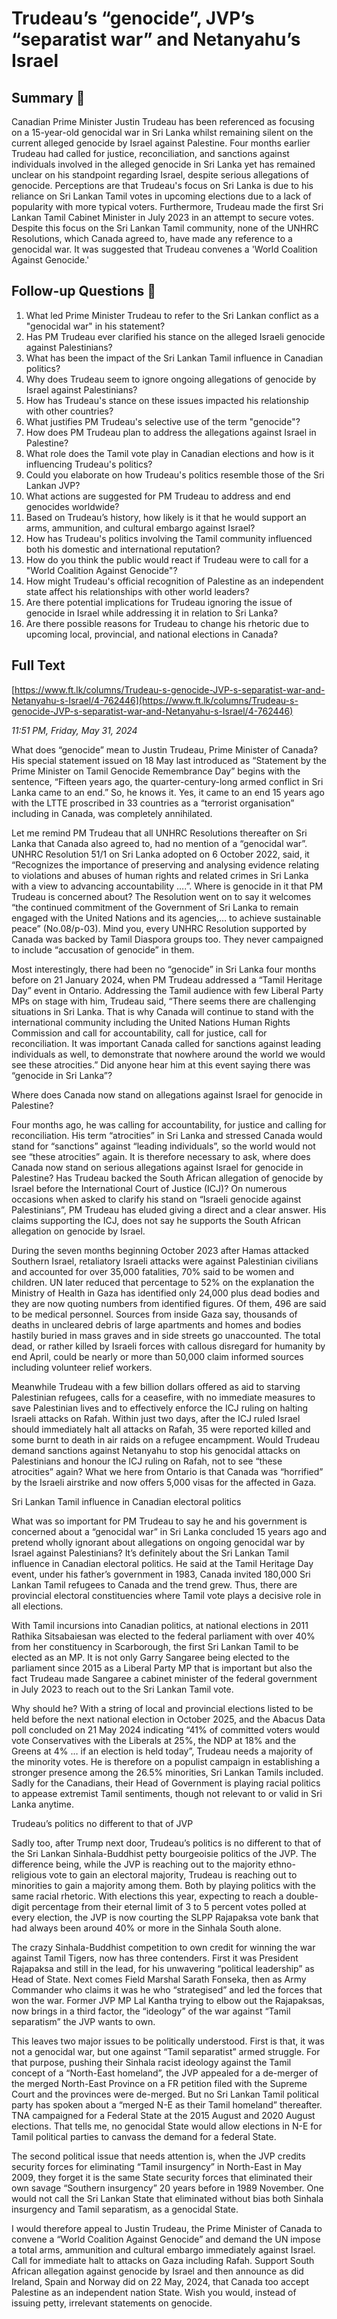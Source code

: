 # Trudeau’s “genocide”, JVP’s “separatist war” and Netanyahu’s Israel

## Summary 🤖

Canadian Prime Minister Justin Trudeau has been referenced as focusing on a 15-year-old genocidal war in Sri Lanka whilst remaining silent on the current alleged genocide by Israel against Palestine. Four months earlier Trudeau had called for justice, reconciliation, and sanctions against individuals involved in the alleged genocide in Sri Lanka yet has remained unclear on his standpoint regarding Israel, despite serious allegations of genocide. Perceptions are that Trudeau's focus on Sri Lanka is due to his reliance on Sri Lankan Tamil votes in upcoming elections due to a lack of popularity with more typical voters. Furthermore, Trudeau made the first Sri Lankan Tamil Cabinet Minister in July 2023 in an attempt to secure votes. Despite this focus on the Sri Lankan Tamil community, none of the UNHRC Resolutions, which Canada agreed to, have made any reference to a genocidal war. It was suggested that Trudeau convenes a 'World Coalition Against Genocide.'


## Follow-up Questions 🤖

1. What led Prime Minister Trudeau to refer to the Sri Lankan conflict as a "genocidal war" in his statement?
2. Has PM Trudeau ever clarified his stance on the alleged Israeli genocide against Palestinians?
3. What has been the impact of the Sri Lankan Tamil influence in Canadian politics?
4. Why does Trudeau seem to ignore ongoing allegations of genocide by Israel against Palestinians?
5. How has Trudeau's stance on these issues impacted his relationship with other countries?
6. What justifies PM Trudeau's selective use of the term "genocide"?
7. How does PM Trudeau plan to address the allegations against Israel in Palestine?
8. What role does the Tamil vote play in Canadian elections and how is it influencing Trudeau's politics?
9. Could you elaborate on how Trudeau's politics resemble those of the Sri Lankan JVP?
10. What actions are suggested for PM Trudeau to address and end genocides worldwide?
11. Based on Trudeau’s history, how likely is it that he would support an arms, ammunition, and cultural embargo against Israel?
12. How has Trudeau's politics involving the Tamil community influenced both his domestic and international reputation?
13. How do you think the public would react if Trudeau were to call for a "World Coalition Against Genocide"?
14. How might Trudeau's official recognition of Palestine as an independent state affect his relationships with other world leaders?
15. Are there potential implications for Trudeau ignoring the issue of genocide in Israel while addressing it in relation to Sri Lanka?
16. Are there possible reasons for Trudeau to change his rhetoric due to upcoming local, provincial, and national elections in Canada?

## Full Text

[https://www.ft.lk/columns/Trudeau-s-genocide-JVP-s-separatist-war-and-Netanyahu-s-Israel/4-762446](https://www.ft.lk/columns/Trudeau-s-genocide-JVP-s-separatist-war-and-Netanyahu-s-Israel/4-762446)

*11:51 PM, Friday, May 31, 2024*

What does “genocide” mean to Justin Trudeau, Prime Minister of Canada? His special statement issued on 18 May last introduced as “Statement by the Prime Minister on Tamil Genocide Remembrance Day” begins with the sentence, “Fifteen years ago, the quarter-century-long armed conflict in Sri Lanka came to an end.” So, he knows it. Yes, it came to an end 15 years ago with the LTTE proscribed in 33 countries as a “terrorist organisation” including in Canada, was completely annihilated.

Let me remind PM Trudeau that all UNHRC Resolutions thereafter on Sri Lanka that Canada also agreed to, had no mention of a “genocidal war”. UNHRC Resolution 51/1 on Sri Lanka adopted on 6 October 2022, said, it “Recognizes the importance of preserving and analysing evidence relating to violations and abuses of human rights and related crimes in Sri Lanka with a view to advancing accountability ….”. Where is genocide in it that PM Trudeau is concerned about? The Resolution went on to say it welcomes “the continued commitment of the Government of Sri Lanka to remain engaged with the United Nations and its agencies,… to achieve sustainable peace” (No.08/p-03). Mind you, every UNHRC Resolution supported by Canada was backed by Tamil Diaspora groups too. They never campaigned to include “accusation of genocide” in them.

Most interestingly, there had been no “genocide” in Sri Lanka four months before on 21 January 2024, when PM Trudeau addressed a “Tamil Heritage Day” event in Ontario. Addressing the Tamil audience with few Liberal Party MPs on stage with him, Trudeau said, “There seems there are challenging situations in Sri Lanka. That is why Canada will continue to stand with the international community including the United Nations Human Rights Commission and call for accountability, call for justice, call for reconciliation. It was important Canada called for sanctions against leading individuals as well, to demonstrate that nowhere around the world we would see these atrocities.” Did anyone hear him at this event saying there was “genocide in Sri Lanka”?

Where does Canada now stand on allegations against Israel for genocide in Palestine?

Four months ago, he was calling for accountability, for justice and calling for reconciliation. His term “atrocities” in Sri Lanka and stressed Canada would stand for “sanctions” against “leading individuals”, so the world would not see “these atrocities” again. It is therefore necessary to ask, where does Canada now stand on serious allegations against Israel for genocide in Palestine? Has Trudeau backed the South African allegation of genocide by Israel before the International Court of Justice (ICJ)? On numerous occasions when asked to clarify his stand on “Israeli genocide against Palestinians”, PM Trudeau has eluded giving a direct and a clear answer. His claims supporting the ICJ, does not say he supports the South African allegation on genocide by Israel.

During the seven months beginning October 2023 after Hamas attacked Southern Israel, retaliatory Israeli attacks were against Palestinian civilians and accounted for over 35,000 fatalities, 70% said to be women and children. UN later reduced that percentage to 52% on the explanation the Ministry of Health in Gaza has identified only 24,000 plus dead bodies and they are now quoting numbers from identified figures. Of them, 496 are said to be medical personnel. Sources from inside Gaza say, thousands of deaths in uncleared debris of large apartments and homes and bodies hastily buried in mass graves and in side streets go unaccounted. The total dead, or rather killed by Israeli forces with callous disregard for humanity by end April, could be nearly or more than 50,000 claim informed sources including volunteer relief workers.

Meanwhile Trudeau with a few billion dollars offered as aid to starving Palestinian refugees, calls for a ceasefire, with no immediate measures to save Palestinian lives and to effectively enforce the ICJ ruling on halting Israeli attacks on Rafah. Within just two days, after the ICJ ruled Israel should immediately halt all attacks on Rafah, 35 were reported killed and some burnt to death in air raids on a refugee encampment. Would Trudeau demand sanctions against Netanyahu to stop his genocidal attacks on Palestinians and honour the ICJ ruling on Rafah, not to see “these atrocities” again? What we here from Ontario is that Canada was “horrified” by the Israeli airstrike and now offers 5,000 visas for the affected in Gaza.

Sri Lankan Tamil influence in Canadian electoral politics

What was so important for PM Trudeau to say he and his government is concerned about a “genocidal war” in Sri Lanka concluded 15 years ago and pretend wholly ignorant about allegations on ongoing genocidal war by Israel against Palestinians? It’s definitely about the Sri Lankan Tamil influence in Canadian electoral politics. He said at the Tamil Heritage Day event, under his father’s government in 1983, Canada invited 180,000 Sri Lankan Tamil refugees to Canada and the trend grew. Thus, there are provincial electoral constituencies where Tamil vote plays a decisive role in all elections.

With Tamil incursions into Canadian politics, at national elections in 2011 Rathika Sitsabaiesan was elected to the federal parliament with over 40% from her constituency in Scarborough, the first Sri Lankan Tamil to be elected as an MP. It is not only Garry Sangaree being elected to the parliament since 2015 as a Liberal Party MP that is important but also the fact Trudeau made Sangaree a cabinet minister of the federal government in July 2023 to reach out to the Sri Lankan Tamil vote.

Why should he? With a string of local and provincial elections listed to be held before the next national election in October 2025, and the Abacus Data poll concluded on 21 May 2024 indicating “41% of committed voters would vote Conservatives with the Liberals at 25%, the NDP at 18% and the Greens at 4% … if an election is held today”, Trudeau needs a majority of the minority votes. He is therefore on a populist campaign in establishing a stronger presence among the 26.5% minorities, Sri Lankan Tamils included. Sadly for the Canadians, their Head of Government is playing racial politics to appease extremist Tamil sentiments, though not relevant to or valid in Sri Lanka anytime.

Trudeau’s politics no different to that of JVP

Sadly too, after Trump next door, Trudeau’s politics is no different to that of the Sri Lankan Sinhala-Buddhist petty bourgeoisie politics of the JVP. The difference being, while the JVP is reaching out to the majority ethno-religious vote to gain an electoral majority, Trudeau is reaching out to minorities to gain a majority among them. Both by playing politics with the same racial rhetoric. With elections this year, expecting to reach a double-digit percentage from their eternal limit of 3 to 5 percent votes polled at every election, the JVP is now courting the SLPP Rajapaksa vote bank that had always been around 40% or more in the Sinhala South alone.

The crazy Sinhala-Buddhist competition to own credit for winning the war against Tamil Tigers, now has three contenders. First it was President Rajapaksa and still in the lead, for his unwavering “political leadership” as Head of State. Next comes Field Marshal Sarath Fonseka, then as Army Commander who claims it was he who “strategised” and led the forces that won the war. Former JVP MP Lal Kantha trying to elbow out the Rajapaksas, now brings in a third factor, the “ideology” of the war against “Tamil separatism” the JVP wants to own.

This leaves two major issues to be politically understood. First is that, it was not a genocidal war, but one against “Tamil separatist” armed struggle. For that purpose, pushing their Sinhala racist ideology against the Tamil concept of a “North-East homeland”, the JVP appealed for a de-merger of the merged North-East Province on a FR petition filed with the Supreme Court and the provinces were de-merged. But no Sri Lankan Tamil political party has spoken about a “merged N-E as their Tamil homeland” thereafter. TNA campaigned for a Federal State at the 2015 August and 2020 August elections. That tells me, no genocidal State would allow elections in N-E for Tamil political parties to canvass the demand for a federal State.

The second political issue that needs attention is, when the JVP credits security forces for eliminating “Tamil insurgency” in North-East in May 2009, they forget it is the same State security forces that eliminated their own savage “Southern insurgency” 20 years before in 1989 November. One would not call the Sri Lankan State that eliminated without bias both Sinhala insurgency and Tamil separatism, as a genocidal State.

I would therefore appeal to Justin Trudeau, the Prime Minister of Canada to convene a “World Coalition Against Genocide” and demand the UN impose a total arms, ammunition and cultural embargo immediately against Israel. Call for immediate halt to attacks on Gaza including Rafah. Support South African allegation against genocide by Israel and then announce as did Ireland, Spain and Norway did on 22 May, 2024, that Canada too accept Palestine as an independent nation State. Wish you would, instead of issuing petty, irrelevant statements on genocide.

